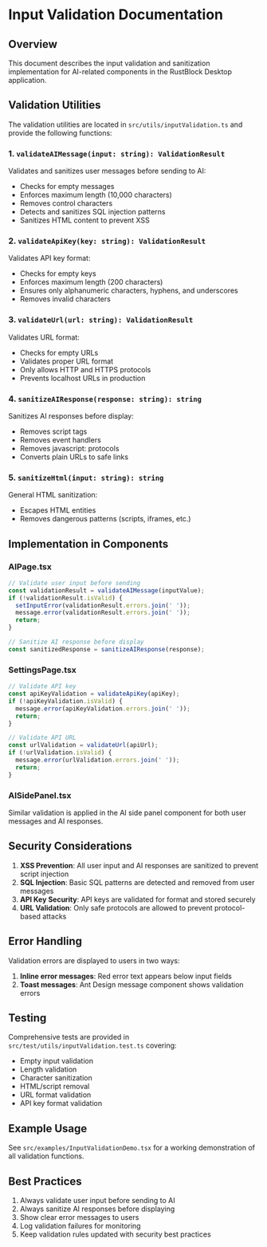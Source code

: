 # Input Validation Documentation

## Overview

This document describes the input validation and sanitization implementation for AI-related components in the RustBlock Desktop application.

## Validation Utilities

The validation utilities are located in `src/utils/inputValidation.ts` and provide the following functions:

### 1. `validateAIMessage(input: string): ValidationResult`

Validates and sanitizes user messages before sending to AI:
- Checks for empty messages
- Enforces maximum length (10,000 characters)
- Removes control characters
- Detects and sanitizes SQL injection patterns
- Sanitizes HTML content to prevent XSS

### 2. `validateApiKey(key: string): ValidationResult`

Validates API key format:
- Checks for empty keys
- Enforces maximum length (200 characters)
- Ensures only alphanumeric characters, hyphens, and underscores
- Removes invalid characters

### 3. `validateUrl(url: string): ValidationResult`

Validates URL format:
- Checks for empty URLs
- Validates proper URL format
- Only allows HTTP and HTTPS protocols
- Prevents localhost URLs in production

### 4. `sanitizeAIResponse(response: string): string`

Sanitizes AI responses before display:
- Removes script tags
- Removes event handlers
- Removes javascript: protocols
- Converts plain URLs to safe links

### 5. `sanitizeHtml(input: string): string`

General HTML sanitization:
- Escapes HTML entities
- Removes dangerous patterns (scripts, iframes, etc.)

## Implementation in Components

### AIPage.tsx

```typescript
// Validate user input before sending
const validationResult = validateAIMessage(inputValue);
if (!validationResult.isValid) {
  setInputError(validationResult.errors.join(' '));
  message.error(validationResult.errors.join(' '));
  return;
}

// Sanitize AI response before display
const sanitizedResponse = sanitizeAIResponse(response);
```

### SettingsPage.tsx

```typescript
// Validate API key
const apiKeyValidation = validateApiKey(apiKey);
if (!apiKeyValidation.isValid) {
  message.error(apiKeyValidation.errors.join(' '));
  return;
}

// Validate API URL
const urlValidation = validateUrl(apiUrl);
if (!urlValidation.isValid) {
  message.error(urlValidation.errors.join(' '));
  return;
}
```

### AISidePanel.tsx

Similar validation is applied in the AI side panel component for both user messages and AI responses.

## Security Considerations

1. **XSS Prevention**: All user input and AI responses are sanitized to prevent script injection
2. **SQL Injection**: Basic SQL patterns are detected and removed from user messages
3. **API Key Security**: API keys are validated for format and stored securely
4. **URL Validation**: Only safe protocols are allowed to prevent protocol-based attacks

## Error Handling

Validation errors are displayed to users in two ways:
1. **Inline error messages**: Red error text appears below input fields
2. **Toast messages**: Ant Design message component shows validation errors

## Testing

Comprehensive tests are provided in `src/test/utils/inputValidation.test.ts` covering:
- Empty input validation
- Length validation
- Character sanitization
- HTML/script removal
- URL format validation
- API key format validation

## Example Usage

See `src/examples/InputValidationDemo.tsx` for a working demonstration of all validation functions.

## Best Practices

1. Always validate user input before sending to AI
2. Always sanitize AI responses before displaying
3. Show clear error messages to users
4. Log validation failures for monitoring
5. Keep validation rules updated with security best practices